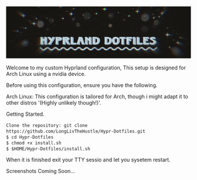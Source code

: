![Screenshot_2024-10-07-23-34-21_](hyprlandbanner.jpg)


Welcome to my custom Hyprland configuration, This setup is designed for Arch Linux using a nvidia device.

Before using this configuration, ensure you have the following.

 Arch Linux: This configuration is tailored for Arch, though i might adapt it  to other distros '(Highly unlikely though!)'.
        
Getting Started.

    Clone the repository: git clone https://github.com/LongLivTheHustle/Hypr-Dotfiles.git
    $ cd Hypr-Dotfiles
    $ chmod +x install.sh
    $ $HOME/Hypr-Dotfiles/install.sh


When it is finished  exit your TTY sessio and let you sysetem restart.

Screenshots Coming Soon... 
